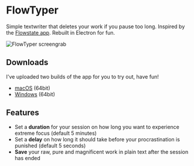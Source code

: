 # FlowTyper

Simple textwriter that deletes your work if you pause too long. Inspired by the [Flowstate app](http://hailoverman.com/flowstate). Rebuilt in Electron for fun.

![FlowTyper screengrab](http://static.yoeran.nl/flowtyper/flowtyper-example.gif)

## Downloads
I've uploaded two builds of the app for you to try out, have fun!


* [macOS](http://static.yoeran.nl/flowtyper/FlowTyper-darwin-x64.zip) (64bit)
* [Windows](http://static.yoeran.nl/flowtyper/FlowTyper-win32-x64.zip) (64bit)

## Features

* Set a **duration** for your session on how long you want to experience extreme focus (default 5 minutes)
* Set a **delay** on how long it should take before your procrastination is punished (default 5 seconds)
* **Save** your raw, pure and magnificent work in plain text after the session has ended
